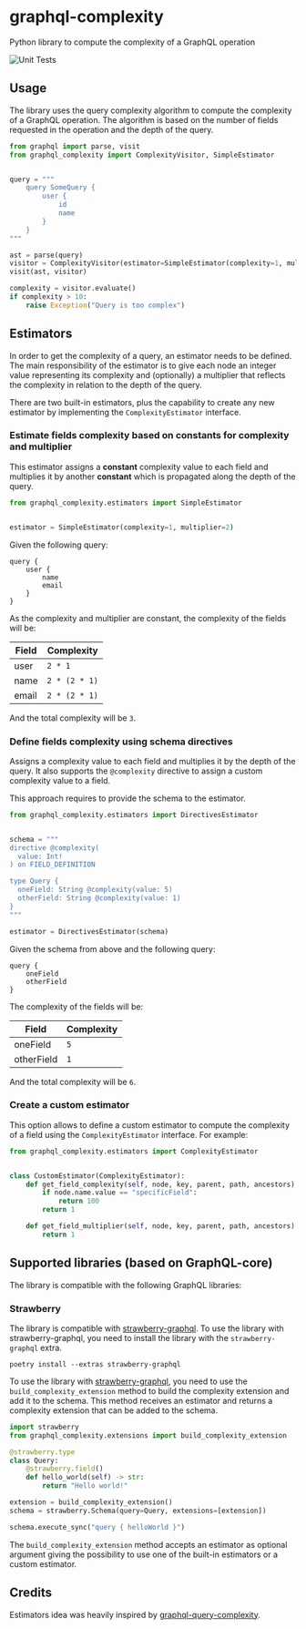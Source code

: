 # graphql-complexity
Python library to compute the complexity of a GraphQL operation

![Unit Tests](https://github.com/Checho3388/graphql-complexity/actions/workflows/python-package.yml/badge.svg)


## Usage
The library uses the query complexity algorithm to compute the complexity of a GraphQL operation. The algorithm is 
based on the number of fields requested in the operation and the depth of the query.

```python
from graphql import parse, visit
from graphql_complexity import ComplexityVisitor, SimpleEstimator


query = """
    query SomeQuery {
        user {
            id
            name
        }
    }
"""

ast = parse(query)
visitor = ComplexityVisitor(estimator=SimpleEstimator(complexity=1, multiplier=1))
visit(ast, visitor)

complexity = visitor.evaluate()
if complexity > 10:
    raise Exception("Query is too complex")
```

## Estimators
In order to get the complexity of a query, an estimator needs to be defined. The main responsibility of
the estimator is to give each node an integer value representing its complexity and (optionally) a
multiplier that reflects the complexity in relation to the depth of the query.

There are two built-in estimators, plus the capability to create any new estimator by
implementing the `ComplexityEstimator` interface.

### Estimate fields complexity based on constants for complexity and multiplier

This estimator assigns a **constant** complexity value to each field and multiplies
it by another **constant** which is propagated along the depth of the query.

```python
from graphql_complexity.estimators import SimpleEstimator


estimator = SimpleEstimator(complexity=1, multiplier=2)
```

Given the following query:
```qgl
query {
    user {
        name
        email
    }
}
```
As the complexity and multiplier are constant, the complexity of the fields will be:

| Field | Complexity  |
|-------|-------------|
| user | `2 * 1`       |
| name | `2 * (2 * 1)` |
| email | `2 * (2 * 1)` |

And the total complexity will be `3`.

### Define fields complexity using schema directives

Assigns a complexity value to each field and multiplies it by the depth of the query. 
It also supports the `@complexity` directive to assign a custom complexity value to a field.

This approach requires to provide the schema to the estimator.

```python
from graphql_complexity.estimators import DirectivesEstimator


schema = """
directive @complexity(
  value: Int!
) on FIELD_DEFINITION

type Query {
  oneField: String @complexity(value: 5)
  otherField: String @complexity(value: 1)
}
"""

estimator = DirectivesEstimator(schema)
```

Given the schema from above and the following query:
```qgl
query {
    oneField
    otherField
}
```

The complexity of the fields will be:

| Field | Complexity |
|-------|------------|
| oneField | `5` |
| otherField | `1` |

And the total complexity will be `6`.

### Create a custom estimator
This option allows to define a custom estimator to compute the complexity of a field using the `ComplexityEstimator` interface. For example:

```python
from graphql_complexity.estimators import ComplexityEstimator


class CustomEstimator(ComplexityEstimator):
    def get_field_complexity(self, node, key, parent, path, ancestors) -> int:
        if node.name.value == "specificField":
            return 100
        return 1

    def get_field_multiplier(self, node, key, parent, path, ancestors) -> int:
        return 1
```


## Supported libraries (based on GraphQL-core)
The library is compatible with the following GraphQL libraries:

### Strawberry
The library is compatible with [strawberry-graphql](https://pypi.org/project/strawberry-graphql/). 
To use the library with strawberry-graphql, you need to install the library with the `strawberry-graphql` extra.
```shell
poetry install --extras strawberry-graphql
```

To use the library with [strawberry-graphql](https://pypi.org/project/strawberry-graphql/), you need to use the `build_complexity_extension` method to build
the complexity extension and add it to the schema. This method receives an estimator and returns a complexity 
extension that can be added to the schema.

```python
import strawberry
from graphql_complexity.extensions import build_complexity_extension

@strawberry.type
class Query:
    @strawberry.field()
    def hello_world(self) -> str:
        return "Hello world!"

extension = build_complexity_extension()
schema = strawberry.Schema(query=Query, extensions=[extension])

schema.execute_sync("query { helloWorld }")
```
The `build_complexity_extension` method accepts an estimator as optional argument giving the possibility to use one
of the built-in estimators or a custom estimator.

## Credits

Estimators idea was heavily inspired by [graphql-query-complexity](https://github.com/slicknode/graphql-query-complexity).
